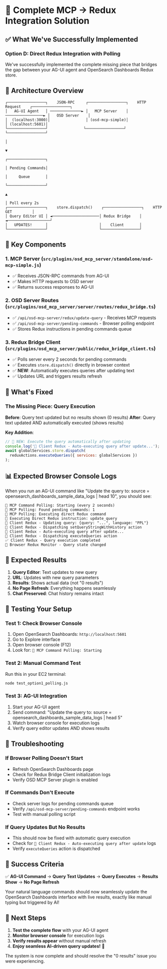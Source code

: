 # 🎉 Complete MCP → Redux Integration Solution

## ✅ What We've Successfully Implemented

### **Option D: Direct Redux Integration with Polling**

We've successfully implemented the complete missing piece that bridges the gap between your AG-UI agent and OpenSearch Dashboards Redux store.

## 🔧 Architecture Overview

```
┌─────────────────┐    JSON-RPC     ┌─────────────────┐    HTTP Request    ┌─────────────────┐
│   AG-UI Agent   │ ──────────────► │   MCP Server    │ ─────────────────► │   OSD Server    │
│  (localhost:3000)│                │ (osd-mcp-simple)│                    │ (localhost:5601)│
└─────────────────┘                └─────────────────┘                    └─────────────────┘
                                                                                     │
                                                                                     ▼
                                                                          ┌─────────────────┐
                                                                          │ Pending Commands│
                                                                          │     Queue       │
                                                                          └─────────────────┘
                                                                                     ▲
                                                                                     │ Poll every 2s
┌─────────────────┐    store.dispatch()    ┌─────────────────┐    HTTP GET         │
│ Query Editor UI │ ◄─────────────────────│ Redux Bridge    │ ◄───────────────────┘
│   UPDATES!      │                       │    Client       │
└─────────────────┘                       └─────────────────┘
```

## 🎯 Key Components

### 1. **MCP Server** (`src/plugins/osd_mcp_server/standalone/osd-mcp-simple.js`)
- ✅ Receives JSON-RPC commands from AG-UI
- ✅ Makes HTTP requests to OSD server
- ✅ Returns success responses to AG-UI

### 2. **OSD Server Routes** (`src/plugins/osd_mcp_server/server/routes/redux_bridge.ts`)
- ✅ `/api/osd-mcp-server/redux/update-query` - Receives MCP requests
- ✅ `/api/osd-mcp-server/pending-commands` - Browser polling endpoint
- ✅ Stores Redux instructions in pending commands queue

### 3. **Redux Bridge Client** (`src/plugins/osd_mcp_server/public/redux_bridge_client.ts`)
- ✅ Polls server every 2 seconds for pending commands
- ✅ Executes `store.dispatch()` directly in browser context
- ✅ **NEW**: Automatically executes queries after updating text
- ✅ Updates URL and triggers results refresh

## 🚀 What's Fixed

### **The Missing Piece: Query Execution**

**Before**: Query text updated but no results shown (0 results)
**After**: Query text updated AND automatically executed (shows results)

**Key Addition**:
```javascript
// 🚀 NEW: Execute the query automatically after updating
console.log('🚀 Client Redux - Auto-executing query after update...');
await globalServices.store.dispatch(
  reduxActions.executeQueries({ services: globalServices })
);
```

## 📊 Expected Browser Console Logs

When you run an AG-UI command like "Update the query to: source = opensearch_dashboards_sample_data_logs | head 10", you should see:

```
🔄 MCP Command Polling: Starting (every 2 seconds)
📨 MCP Polling: Found pending commands: 1
🎯 MCP Polling: Executing direct Redux command
🎯 Executing Direct Redux instruction: update_query
🔧 Client Redux - Updating query: {query: "...", language: "PPL"}
🔧 Client Redux - Dispatching setQueryStringWithHistory action
🚀 Client Redux - Auto-executing query after update...
🔧 Client Redux - Dispatching executeQueries action
✅ Client Redux - Query execution completed
🔄 Browser Redux Monitor - Query state changed
```

## 🎯 Expected Results

1. **Query Editor**: Text updates to new query
2. **URL**: Updates with new query parameters
3. **Results**: Shows actual data (not "0 results")
4. **No Page Refresh**: Everything happens seamlessly
5. **Chat Preserved**: Chat history remains intact

## 🔧 Testing Your Setup

### **Test 1: Check Browser Console**
1. Open OpenSearch Dashboards: `http://localhost:5601`
2. Go to Explore interface
3. Open browser console (F12)
4. Look for: `🔄 MCP Command Polling: Starting`

### **Test 2: Manual Command Test**
Run this in your EC2 terminal:
```bash
node test_option1_polling.js
```

### **Test 3: AG-UI Integration**
1. Start your AG-UI agent
2. Send command: "Update the query to: source = opensearch_dashboards_sample_data_logs | head 5"
3. Watch browser console for execution logs
4. Verify query editor updates AND shows results

## 🐛 Troubleshooting

### **If Browser Polling Doesn't Start**
- Refresh OpenSearch Dashboards page
- Check for Redux Bridge Client initialization logs
- Verify OSD MCP Server plugin is enabled

### **If Commands Don't Execute**
- Check server logs for pending commands queue
- Verify `/api/osd-mcp-server/pending-commands` endpoint works
- Test with manual polling script

### **If Query Updates But No Results**
- This should now be fixed with automatic query execution
- Check for `🚀 Client Redux - Auto-executing query after update` logs
- Verify `executeQueries` action is dispatched

## 🎉 Success Criteria

✅ **AG-UI Command** → **Query Text Updates** → **Query Executes** → **Results Show** → **No Page Refresh**

Your natural language commands should now seamlessly update the OpenSearch Dashboards interface with live results, exactly like manual typing but triggered by AI!

## 📝 Next Steps

1. **Test the complete flow** with your AG-UI agent
2. **Monitor browser console** for execution logs
3. **Verify results appear** without manual refresh
4. **Enjoy seamless AI-driven query updates!** 🚀

The system is now complete and should resolve the "0 results" issue you were experiencing.